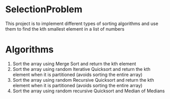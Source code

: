 # SelectionProblem
This project is to implement different types of sorting algorithms and use them to find the kth smallest element in a list of numbers
# Algorithms
1) Sort the array using Merge Sort and return the kth element
2) Sort the array using random Iterative Quicksort and return the kth element when it is partitioned (avoids sorting the entire array)
3) Sort the array using random Recursive Quicksort and return the kth element when it is partitioned (avoids sorting the entire array)
4) Sort the array using random recursive Quicksort and Median of Medians
